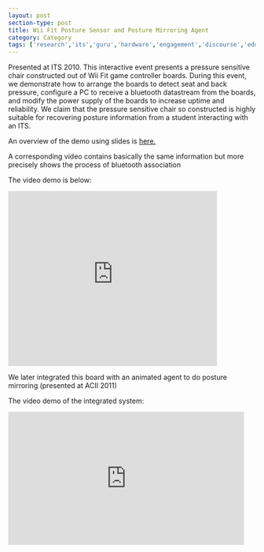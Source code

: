 ```yaml
---
layout: post
section-type: post
title: Wii Fit Posture Sensor and Posture Mirroring Agent
category: Category
tags: ['research','its','guru','hardware','engagement','discourse','education-research','agents','demo']
---
```

Presented at ITS 2010. This interactive event presents a pressure sensitive chair constructed out of Wii Fit game controller boards. During this event, we demonstrate how to arrange the boards to detect seat and back pressure, configure a PC to receive a bluetooth datastream from the boards, and modify the power supply of the boards to increase uptime and reliability. We claim that the pressure sensitive chair so constructed is highly suitable for recovering posture information from a student interacting with an ITS.

An overview of the demo using slides is [here.](https://umdrive.memphis.edu/aolney/public/website-media/wii_fit_its_demo.pdf)

A corresponding video contains basically the same information but more precisely shows the process of bluetooth association

The video demo is below:

<iframe width="425" height="355" src="https://www.youtube.com/embed/p13OsXMq-xw" frameborder="0" allowfullscreen></iframe>

We later integrated this board with an animated agent to do posture mirroring (presented at ACII 2011)

The video demo of the integrated system:

<iframe width="480" height="270" src="https://www.youtube.com/embed/IOR1_kxpID8" frameborder="0" allowfullscreen></iframe>


